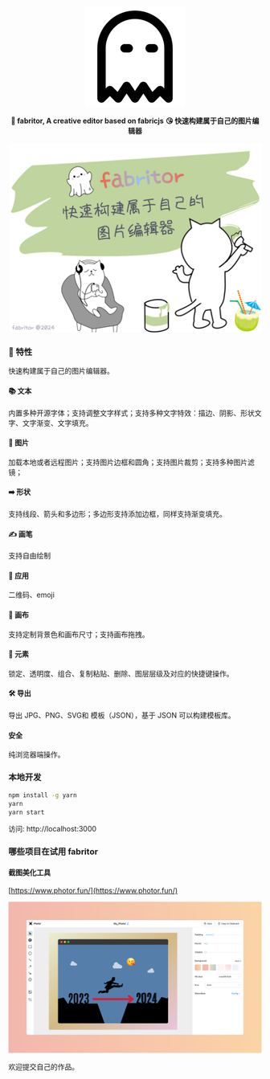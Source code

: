 <p align="center"><img alt="logo" src="/public/logo.svg"></p>

<p align="center">
  <strong>👻 fabritor, A creative editor based on fabricjs</strong>
  <strong>😘 快速构建属于自己的图片编辑器</strong>
</p>

<p align="center"><img alt="banner" src="/public/fabritor_2024_1.png"></p>

### 👻 特性

快速构建属于自己的图片编辑器。

#### 📚 文本

内置多种开源字体；支持调整文字样式；支持多种文字特效：描边、阴影、形状文字、文字渐变、文字填充。

#### 🌄 图片

加载本地或者远程图片；支持图片边框和圆角；支持图片裁剪；支持多种图片滤镜；

#### ➡️ 形状

支持线段、箭头和多边形；多边形支持添加边框，同样支持渐变填充。

#### ✍️ 画笔

支持自由绘制

#### 💎 应用

二维码、emoji

#### 👚 画布

支持定制背景色和画布尺寸；支持画布拖拽。

#### 🛒 元素

锁定、透明度、组合、复制粘贴、删除、图层层级及对应的快捷键操作。

#### 🛠 导出

导出 JPG、PNG、SVG和 模板（JSON），基于 JSON 可以构建模板库。

#### 安全

纯浏览器端操作。

### 本地开发

```bash
npm install -g yarn
yarn
yarn start
```

访问: http://localhost:3000

### 哪些项目在试用 fabritor

#### 截图美化工具

[https://www.photor.fun/](https://www.photor.fun/)

<p align="center"><img alt="photor" src="/public/photor.png"></p>

欢迎提交自己的作品。
